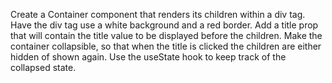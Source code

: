 Create a Container component that renders its children within a div tag.
Have the div tag use a white background and a red border.
Add a title prop that will contain the title value to be displayed before the children.
Make the container collapsible, so that when the title is clicked the children are either hidden of shown again.
Use the useState hook to keep track of the collapsed state.

